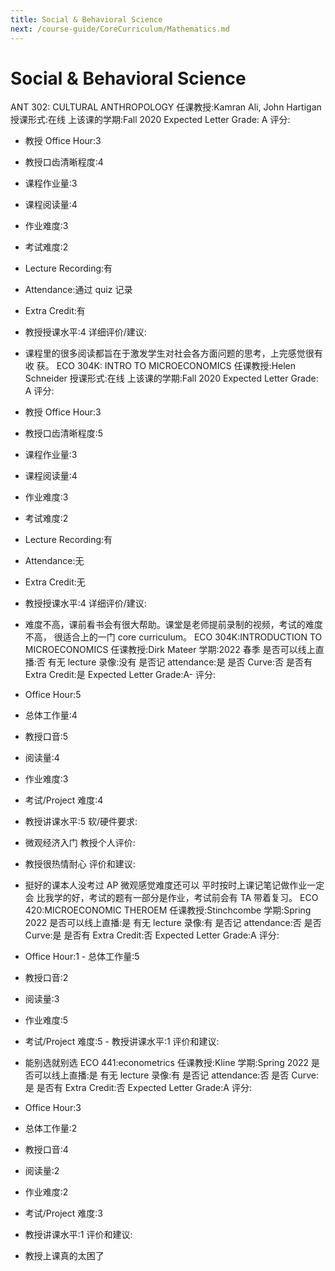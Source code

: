 ```yaml
---
title: Social & Behavioral Science
next: /course-guide/CoreCurriculum/Mathematics.md
---
```


# Social & Behavioral Science

ANT 302: CULTURAL ANTHROPOLOGY
任课教授:Kamran Ali, John Hartigan 授课形式:在线
上该课的学期:Fall 2020
Expected Letter Grade: A
评分:

- 教授 Office Hour:3
- 教授口齿清晰程度:4
- 课程作业量:3
- 课程阅读量:4
- 作业难度:3
- 考试难度:2
- Lecture Recording:有
- Attendance:通过 quiz 记录
- Extra Credit:有
- 教授授课水平:4
  详细评价/建议:
- 课程里的很多阅读都旨在于激发学生对社会各方面问题的思考，上完感觉很有收
  获。
  ECO 304K: INTRO TO MICROECONOMICS
  任课教授:Helen Schneider 授课形式:在线 上该课的学期:Fall 2020 Expected Letter Grade: A
  评分:
- 教授 Office Hour:3
- 教授口齿清晰程度:5
- 课程作业量:3
- 课程阅读量:4
- 作业难度:3
- 考试难度:2
- Lecture Recording:有
- Attendance:无
- Extra Credit:无
- 教授授课水平:4
  详细评价/建议:
- 难度不高，课前看书会有很大帮助。课堂是老师提前录制的视频，考试的难度不高，
  很适合上的一门 core curriculum。
  ECO 304K:INTRODUCTION TO MICROECONOMICS
  任课教授:Dirk Mateer 学期:2022 春季 是否可以线上直播:否 有无 lecture 录像:没有 是否记 attendance:是 是否 Curve:否 是否有 Extra Credit:是 Expected Letter Grade:A-
  评分:
- Office Hour:5
- 总体工作量:4
- 教授口音:5
- 阅读量:4
- 作业难度:3
- 考试/Project 难度:4
- 教授讲课水平:5
  软/硬件要求:
- 微观经济入门
  教授个人评价:
- 教授很热情耐心
  评价和建议:
- 挺好的课本人没考过 AP 微观感觉难度还可以 平时按时上课记笔记做作业一定会
  比我学的好，考试的题有一部分是作业，考试前会有 TA 带着复习。 ECO 420:MICROECONOMIC THEROEM
  任课教授:Stinchcombe 学期:Spring 2022 是否可以线上直播:是 有无 lecture 录像:有 是否记 attendance:否 是否 Curve:是 是否有 Extra Credit:否 Expected Letter Grade:A
  评分:
- Office Hour:1 - 总体工作量:5

- 教授口音:2
- 阅读量:3
- 作业难度:5
- 考试/Project 难度:5 - 教授讲课水平:1
  评价和建议:
- 能别选就别选
  ECO 441:econometrics
  任课教授:Kline 学期:Spring 2022 是否可以线上直播:是 有无 lecture 录像:有 是否记 attendance:否 是否 Curve:是 是否有 Extra Credit:否 Expected Letter Grade:A
  评分:
- Office Hour:3
- 总体工作量:2
- 教授口音:4
- 阅读量:2
- 作业难度:2
- 考试/Project 难度:3
- 教授讲课水平:1
  评价和建议:
- 教授上课真的太困了
